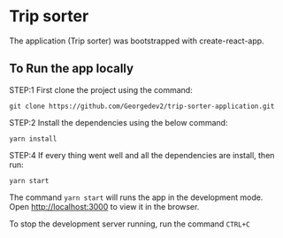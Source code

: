 # Trip sorter

The application (Trip sorter) was bootstrapped with create-react-app.

## To Run the app locally

STEP:1 First clone the project using the command:

```
git clone https://github.com/Georgedev2/trip-sorter-application.git
```

STEP:2 Install the dependencies using the below command:

```
yarn install
```

STEP:4 If every thing went well and all the dependencies are install, then run:

```
yarn start
```

The command `yarn start` will runs the app in the development mode.\
Open [http://localhost:3000](http://localhost:3000) to view it in the browser.

To stop the development server running, run the command `CTRL+C`
